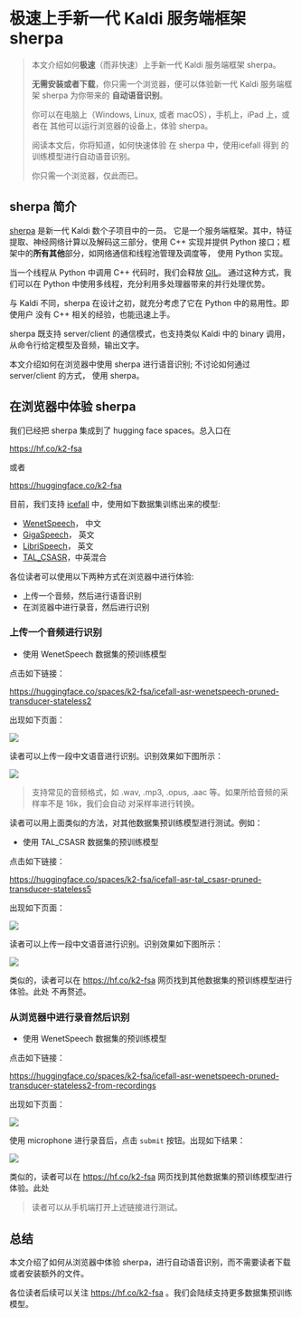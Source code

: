 # 极速上手新一代 Kaldi 服务端框架 sherpa

> 本文介绍如何**极速**（而非快速）上手新一代 Kaldi 服务端框架 sherpa。
>
> **无需安装或者下载**，你只需一个浏览器，便可以体验新一代 Kaldi 服务端框架
> sherpa 为你带来的 **自动语音识别**。
>
> 你可以在电脑上（Windows, Linux, 或者 macOS），手机上，iPad 上，或者在
> 其他可以运行浏览器的设备上，体验 sherpa。
>
> 阅读本文后，你将知道，如何快速体验 在 sherpa 中，使用icefall 得到
> 的训练模型进行自动语音识别。
>
> 你只需一个浏览器，仅此而已。

## sherpa 简介

[sherpa](https://github.com/k2-fsa/sherpa) 是新一代 Kaldi 数个子项目中的一员。
它是一个服务端框架。其中，特征提取、神经网络计算以及解码这三部分，使用 C++
实现并提供 Python 接口；框架中的**所有其他**部分，如网络通信和线程池管理及调度等，
使用 Python 实现。

当一个线程从 Python 中调用 C++ 代码时，我们会释放
[GIL](https://docs.python.org/3/c-api/init.html#releasing-the-gil-from-extension-code)。
通过这种方式，我们可以在 Python 中使用多线程，充分利用多处理器带来的并行处理优势。

与 Kaldi 不同，sherpa 在设计之初，就充分考虑了它在 Python 中的易用性。即使用户
没有 C++ 相关的经验，也能迅速上手。

sherpa 既支持 server/client 的通信模式，也支持类似 Kaldi 中的 binary 调用，
从命令行给定模型及音频，输出文字。

本文介绍如何在浏览器中使用 sherpa 进行语音识别; 不讨论如何通过 server/client 的方式，
使用 sherpa。


## 在浏览器中体验 sherpa

我们已经把 sherpa 集成到了 hugging face spaces。总入口在

https://hf.co/k2-fsa

或者

https://huggingface.co/k2-fsa


目前，我们支持 [icefall](https://github.com/k2-fsa/icefall) 中，使用如下数据集训练出来的模型:

- [WenetSpeech](https://github.com/wenet-e2e/WenetSpeech)， 中文
- [GigaSpeech](https://github.com/SpeechColab/GigaSpeech)， 英文
- [LibriSpeech](https://www.openslr.org/12)， 英文
- [TAL_CSASR](https://ai.100tal.com/dataset)，中英混合


各位读者可以使用以下两种方式在浏览器中进行体验:

- 上传一个音频，然后进行语音识别
- 在浏览器中进行录音，然后进行识别

### 上传一个音频进行识别

- 使用 WenetSpeech 数据集的预训练模型

点击如下链接：

https://huggingface.co/spaces/k2-fsa/icefall-asr-wenetspeech-pruned-transducer-stateless2

出现如下页面：

![](https://github.com/k2-fsa/next-gen-kaldi-wechat/raw/master/pic/2022-07-15-wenetspeech-1.png)

读者可以上传一段中文语音进行识别。识别效果如下图所示：

![](https://github.com/k2-fsa/next-gen-kaldi-wechat/raw/master/pic/2022-07-15-wenetspeech-2.png)

> 支持常见的音频格式，如 .wav, .mp3, .opus, .aac 等。如果所给音频的采样率不是 16k，我们会自动
> 对采样率进行转换。

读者可以用上面类似的方法，对其他数据集预训练模型进行测试。例如：

- 使用 TAL_CSASR  数据集的预训练模型

点击如下链接：

https://huggingface.co/spaces/k2-fsa/icefall-asr-tal_csasr-pruned-transducer-stateless5

出现如下页面：

![](https://github.com/k2-fsa/next-gen-kaldi-wechat/blob/master/pic/2022-07-15-tal_csasr-1.png)

读者可以上传一段中文语音进行识别。识别效果如下图所示：

![](https://github.com/k2-fsa/next-gen-kaldi-wechat/blob/master/pic/2022-07-15-tal_csasr-2.png)


类似的，读者可以在 https://hf.co/k2-fsa 网页找到其他数据集的预训练模型进行体验。此处
不再赘述。

### 从浏览器中进行录音然后识别

- 使用 WenetSpeech 数据集的预训练模型

点击如下链接：

https://huggingface.co/spaces/k2-fsa/icefall-asr-wenetspeech-pruned-transducer-stateless2-from-recordings

出现如下页面：

![](https://github.com/k2-fsa/next-gen-kaldi-wechat/raw/master/pic/2022-07-15-wenetspeech-3.png)

使用 microphone 进行录音后，点击 `submit` 按钮。出现如下结果：

![](https://github.com/k2-fsa/next-gen-kaldi-wechat/raw/master/pic/2022-07-15-wenetspeech-4.png)

类似的，读者可以在 https://hf.co/k2-fsa 网页找到其他数据集的预训练模型进行体验。此处

> 读者可以从手机端打开上述链接进行测试。

## 总结

本文介绍了如何从浏览器中体验 sherpa，进行自动语音识别，而不需要读者下载或者安装额外的文件。

各位读者后续可以关注 https://hf.co/k2-fsa 。我们会陆续支持更多数据集预训练模型。
